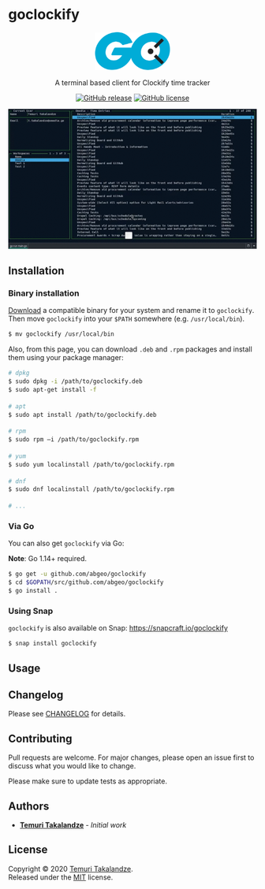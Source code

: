# goclockify

<div align="center">
<img src="./assets/logo.png" width="30%">

A terminal based client for Clockify time tracker

[![GitHub release](https://img.shields.io/github/release/ABGEO/goclockify.svg)](https://github.com/ABGEO/goclockify/releases)
[![GitHub license](https://img.shields.io/github/license/ABGEO/goclockify.svg)](https://github.com/ABGEO/goclockify/blob/1.x/LICENSE)

<img src="./assets/demo.gif" />
</div>

## Installation

### Binary installation

[Download](https://github.com/ABGEO/goclockify/releases) a compatible binary for your system and rename it to 
`goclockify`. Then move `goclockify` into your `$PATH` somewhere (e.g. `/usr/local/bin`).

```bash
$ mv goclockify /usr/local/bin
```

Also, from this page, you can download `.deb` and `.rpm` packages and install them using your package manager:

```bash
# dpkg
$ sudo dpkg -i /path/to/goclockify.deb
$ sudo apt-get install -f

# apt
$ sudo apt install /path/to/goclockify.deb

# rpm
$ sudo rpm –i /path/to/goclockify.rpm

# yum
$ sudo yum localinstall /path/to/goclockify.rpm

# dnf
$ sudo dnf localinstall /path/to/goclockify.rpm

# ...
```

### Via Go

You can also get `goclockify` via Go:

**Note**: Go 1.14+ required.

```bash
$ go get -u github.com/abgeo/goclockify
$ cd $GOPATH/src/github.com/abgeo/goclockify
$ go install .
```

### Using Snap

`goclockify` is also available on Snap: https://snapcraft.io/goclockify

```bash
$ snap install goclockify
```

## Usage

## Changelog

Please see [CHANGELOG](CHANGELOG.md) for details.

## Contributing

Pull requests are welcome. For major changes, please open an issue first to discuss what you would like to change.

Please make sure to update tests as appropriate.

## Authors

- [**Temuri Takalandze**](https://abgeo.dev) - *Initial work*

## License

Copyright © 2020 [Temuri Takalandze](https://abgeo.dev).  
Released under the [MIT](LICENSE) license.
